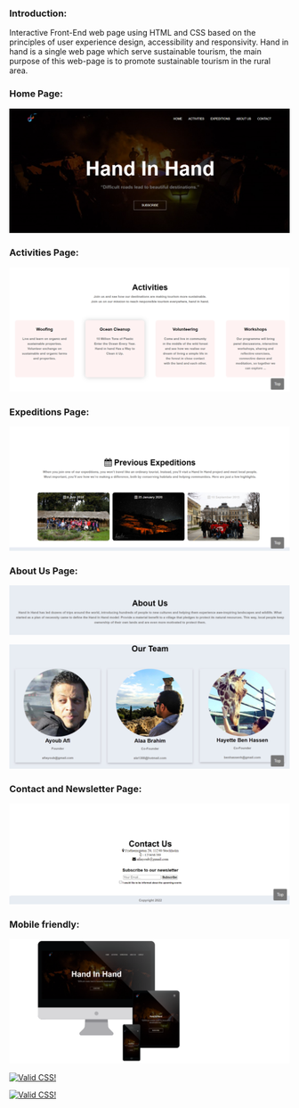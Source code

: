 
### Introduction:
 Interactive Front-End web page using HTML and CSS based on the principles of user experience design, accessibility and responsivity.
Hand in hand is a single web page which serve sustainable tourism, the main purpose of this web-page is to promote sustainable tourism in the rural area.


### Home Page:

<p align="center"><img src="./readme_assets/home.jpg"></p>

### Activities Page:

<p align="center"><img src="./readme_assets/activities.jpg"></p>

### Expeditions Page:

<p align="center"><img src="./readme_assets/expedition.jpg"></p>

### About Us Page:

<p align="center"><img src="./readme_assets/about.jpg"></p>

<p align="center"><img src="./readme_assets/team.jpg"></p>

### Contact and Newsletter Page:

<p align="center"><img src="./readme_assets/contact.jpg"></p>

### Mobile friendly:
<p align="left"><img src="./readme_assets/responsive.png"></p>

<p>
    <a href="https://jigsaw.w3.org/css-validator/check/referer">
        <img style="border:0;width:88px;height:31px"
            src="https://jigsaw.w3.org/css-validator/images/vcss"
            alt="Valid CSS!" />
    </a>
</p>
            
<p>
    <a href="https://jigsaw.w3.org/css-validator/check/referer">
        <img style="border:0;width:88px;height:31px"
            src="https://jigsaw.w3.org/css-validator/images/vcss-blue"
            alt="Valid CSS!" />
    </a>
</p>